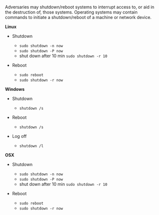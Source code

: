 Adversaries may shutdown/reboot systems to interrupt access to, or aid in the destruction of, those systems. Operating systems may contain commands to initiate a shutdown/reboot of a machine or network device.

**Linux**

- Shutdown
  - `sudo shutdown -n now`
  - `sudo shutdown -P now`
  - shut down after 10 min `sudo shutdown -r 10`

- Reboot
  - `sudo reboot`
  - `sudo shutdown -r now`


**Windows**

- Shutdown
  - `shutdown /s`

- Reboot
  - `shutdown /s`

- Log off
  - `shutdown /l`

**OSX**

- Shutdown
  - `sudo shutdown -n now`
  - `sudo shutdown -P now`
  - shut down after 10 min `sudo shutdown -r 10`

- Reboot
  - `sudo reboot`
  - `sudo shutdown -r now`
